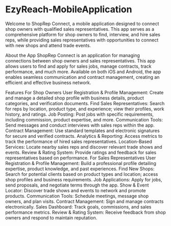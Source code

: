 # EzyReach-MobileApplication
Welcome to ShopRep Connect, a mobile application designed to connect shop owners with qualified sales representatives. This app serves as a comprehensive platform for shop owners to find, interview, and hire sales reps, while providing sales representatives with opportunities to connect with new shops and attend trade events.

About the App
ShopRep Connect is an application for managing connections between shop owners and sales representatives. This app allows users to find and apply for sales jobs, manage contracts, track performance, and much more. Available on both iOS and Android, the app enables seamless communication and contract management, creating an efficient and effective business network.

Features
For Shop Owners
User Registration & Profile Management: Create and manage a detailed shop profile with business details, product categories, and verification documents.
Find Sales Representatives: Search for reps by location, product type, and experience; view their profiles, work history, and ratings.
Job Posting: Post jobs with specific requirements, including commission, product expertise, and more.
Communication Tools: Send messages and conduct interviews with sales reps within the app.
Contract Management: Use standard templates and electronic signatures for secure and verified contracts.
Analytics & Reporting: Access metrics to track the performance of hired sales representatives.
Location-Based Services: Locate nearby sales reps and discover relevant trade shows and events.
Review & Rating System: Provide ratings and feedback for sales representatives based on performance.
For Sales Representatives
User Registration & Profile Management: Build a professional profile detailing expertise, product knowledge, and past experiences.
Find New Shops: Search for potential clients based on product types and location; access shop profiles and business requirements.
Job Applications: Apply for jobs, send proposals, and negotiate terms through the app.
Show & Event Locator: Discover trade shows and events to network and promote products.
Communication Tools: Schedule meetings, message shop owners, and plan visits.
Contract Management: Sign and manage contracts electronically.
Sales Dashboard: Track goals, commissions, and sales performance metrics.
Review & Rating System: Receive feedback from shop owners and respond to maintain reputation.
